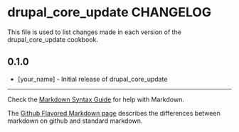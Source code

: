 # drupal_core_update CHANGELOG

This file is used to list changes made in each version of the drupal_core_update cookbook.

## 0.1.0
- [your_name] - Initial release of drupal_core_update

- - -
Check the [Markdown Syntax Guide](http://daringfireball.net/projects/markdown/syntax) for help with Markdown.

The [Github Flavored Markdown page](http://github.github.com/github-flavored-markdown/) describes the differences between markdown on github and standard markdown.
